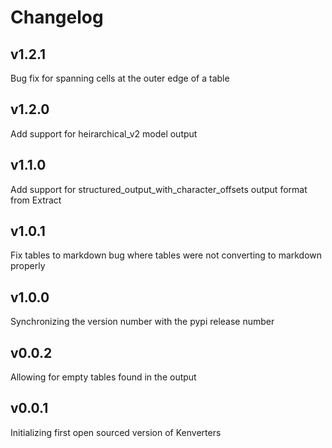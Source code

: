 # Changelog

## v1.2.1

Bug fix for spanning cells at the outer edge of a table

## v1.2.0

Add support for heirarchical_v2 model output

## v1.1.0

Add support for structured_output_with_character_offsets output format from Extract

## v1.0.1

Fix tables to markdown bug where tables were not converting to markdown properly

## v1.0.0

Synchronizing the version number with the pypi release number

## v0.0.2

Allowing for empty tables found in the output

## v0.0.1

Initializing first open sourced version of Kenverters
